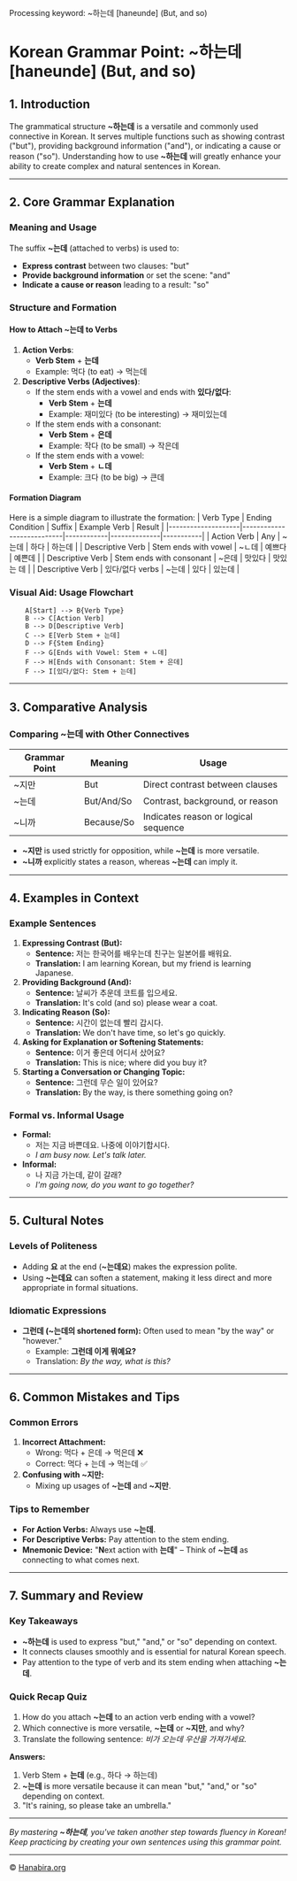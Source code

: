 Processing keyword: ~하는데 [haneunde] (But, and so)
# Korean Grammar Point: ~하는데 [haneunde] (But, and so)

## 1. Introduction
The grammatical structure **~하는데** is a versatile and commonly used connective in Korean. It serves multiple functions such as showing contrast ("but"), providing background information ("and"), or indicating a cause or reason ("so"). Understanding how to use **~하는데** will greatly enhance your ability to create complex and natural sentences in Korean.

---
## 2. Core Grammar Explanation
### Meaning and Usage
The suffix **~는데** (attached to verbs) is used to:
- **Express contrast** between two clauses: "but"
- **Provide background information** or set the scene: "and"
- **Indicate a cause or reason** leading to a result: "so"
### Structure and Formation
#### How to Attach **~는데** to Verbs
1. **Action Verbs**:
   - **Verb Stem** + **는데**
   - Example: 먹다 (to eat) → 먹는데
2. **Descriptive Verbs (Adjectives)**:
   - If the stem ends with a vowel and ends with **있다/없다**:
     - **Verb Stem** + **는데**
     - Example: 재미있다 (to be interesting) → 재미있는데
   - If the stem ends with a consonant:
     - **Verb Stem** + **은데**
     - Example: 작다 (to be small) → 작은데
   - If the stem ends with a vowel:
     - **Verb Stem** + **ㄴ데**
     - Example: 크다 (to be big) → 큰데
#### Formation Diagram
Here is a simple diagram to illustrate the formation:
| Verb Type          | Ending Condition          | Suffix     | Example Verb | Result    |
|--------------------|---------------------------|------------|--------------|-----------|
| Action Verb        | Any                       | ~는데      | 하다          | 하는데     |
| Descriptive Verb   | Stem ends with vowel      | ~ㄴ데      | 예쁘다        | 예쁜데     |
| Descriptive Verb   | Stem ends with consonant  | ~은데      | 맛있다        | 맛있는 데  |
| Descriptive Verb   | 있다/없다 verbs           | ~는데      | 있다          | 있는데     |
### Visual Aid: Usage Flowchart
```
    A[Start] --> B{Verb Type}
    B --> C[Action Verb]
    B --> D[Descriptive Verb]
    C --> E[Verb Stem + 는데]
    D --> F{Stem Ending}
    F --> G[Ends with Vowel: Stem + ㄴ데]
    F --> H[Ends with Consonant: Stem + 은데]
    F --> I[있다/없다: Stem + 는데]
```
---
## 3. Comparative Analysis
### Comparing **~는데** with Other Connectives
| Grammar Point | Meaning           | Usage                                |
|---------------|-------------------|--------------------------------------|
| ~지만         | But               | Direct contrast between clauses      |
| ~는데         | But/And/So        | Contrast, background, or reason      |
| ~니까         | Because/So        | Indicates reason or logical sequence |
- **~지만** is used strictly for opposition, while **~는데** is more versatile.
- **~니까** explicitly states a reason, whereas **~는데** can imply it.
---
## 4. Examples in Context
### Example Sentences
1. **Expressing Contrast (But):**
   - **Sentence:** 저는 한국어를 배우는데 친구는 일본어를 배워요.
   - **Translation:** I am learning Korean, but my friend is learning Japanese.
2. **Providing Background (And):**
   - **Sentence:** 날씨가 추운데 코트를 입으세요.
   - **Translation:** It's cold (and so) please wear a coat.
3. **Indicating Reason (So):**
   - **Sentence:** 시간이 없는데 빨리 갑시다.
   - **Translation:** We don't have time, so let's go quickly.
4. **Asking for Explanation or Softening Statements:**
   - **Sentence:** 이거 좋은데 어디서 샀어요?
   - **Translation:** This is nice; where did you buy it?
5. **Starting a Conversation or Changing Topic:**
   - **Sentence:** 그런데 무슨 일이 있어요?
   - **Translation:** By the way, is there something going on?
### Formal vs. Informal Usage
- **Formal:**
  - 저는 지금 바쁜데요. 나중에 이야기합시다.
  - *I am busy now. Let's talk later.*
- **Informal:**
  - 나 지금 가는데, 같이 갈래?
  - *I'm going now, do you want to go together?*
---
## 5. Cultural Notes
### Levels of Politeness
- Adding **요** at the end (**~는데요**) makes the expression polite.
- Using **~는데요** can soften a statement, making it less direct and more appropriate in formal situations.
### Idiomatic Expressions
- **그런데 (~는데의 shortened form):** Often used to mean "by the way" or "however."
  - Example: **그런데 이게 뭐예요?**
  - Translation: *By the way, what is this?*
---
## 6. Common Mistakes and Tips
### Common Errors
1. **Incorrect Attachment:**
   - Wrong: 먹다 + 은데 → 먹은데 ❌
   - Correct: 먹다 + 는데 → 먹는데 ✅
2. **Confusing with **~지만**:**
   - Mixing up usages of **~는데** and **~지만**.
### Tips to Remember
- **For Action Verbs:** Always use **~는데**.
- **For Descriptive Verbs:** Pay attention to the stem ending.
- **Mnemonic Device:** "**N**ext action with **는데**" – Think of **~는데** as connecting to what comes next.
---
## 7. Summary and Review
### Key Takeaways
- **~하는데** is used to express "but," "and," or "so" depending on context.
- It connects clauses smoothly and is essential for natural Korean speech.
- Pay attention to the type of verb and its stem ending when attaching **~는데**.
### Quick Recap Quiz
1. How do you attach **~는데** to an action verb ending with a vowel?
2. Which connective is more versatile, **~는데** or **~지만**, and why?
3. Translate the following sentence: *비가 오는데 우산을 가져가세요.*

**Answers:**
1. Verb Stem + **는데** (e.g., 하다 → 하는데)
2. **~는데** is more versatile because it can mean "but," "and," or "so" depending on context.
3. "It's raining, so please take an umbrella."
---
*By mastering **~하는데**, you've taken another step towards fluency in Korean! Keep practicing by creating your own sentences using this grammar point.*

---
© [Hanabira.org](https://hanabira.org)
